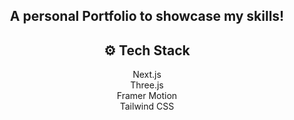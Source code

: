 <div align="center">
 



<h2>A personal Portfolio to showcase my skills!
</h2>

 

## <a name="tech-stack">⚙️ Tech Stack</a>

Next.js <Br>
Three.js<Br>
Framer Motion<Br>
Tailwind CSS<Br>
</div>







